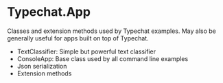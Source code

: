 ﻿# Typechat.App
Classes and extension methods used by Typechat examples. May also be generally useful for apps built on top of Typechat. 
- TextClassifier: Simple but powerful text classifier
- ConsoleApp: Base class used by all command line examples
- Json serialization
- Extension methods
